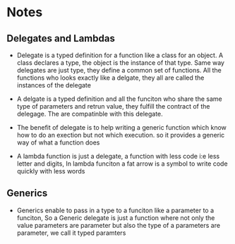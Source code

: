 # Notes

## Delegates and Lambdas
* Delegate is a typed definition for a function like a class for an object. A class declares a type, the object is the instance of that type. Same way delegates are just type, they define a common set of functions. All the functions who looks exactly like a delgate, they all are called the instances of the delegate

* A delgate is a typed definition and all the funciton who share the same type of parameters and retrun value, they fulfill the contract of the delegage. The are compatinble with this delegate.

* The benefit of delegate is to help writing a generic function which know how to do an exection but not which execution. so it provides a generic way of what a function does

* A lambda function is just a delegate, a function with less code i:e less letter and digits, In lambda funciton a fat arrow is a symbol to write code quickly with less words

## Generics
* Generics enable to pass in a type to a funciton like a parameter to a funciton, So a Generic delegate is just a function where not only the value parameters are parameter but also the type of a parameters are parameter, we call it typed paramters
